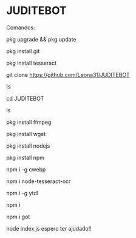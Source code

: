 # JUDITEBOT

Comandos:

pkg upgrade && pkg update

pkg install git

pkg install tesseract

git clone https://github.com/Leona31/JUDITEBOT

Is

cd JUDITEBOT

ls

pkg install ffmpeg 

pkg install wget

pkg install nodejs

pkg install npm

npm i -g cwebp

npm i node-tesseract-ocr

npm i -g ytdl

npm i

npm i got

node index.js
espero ter ajudado!!


